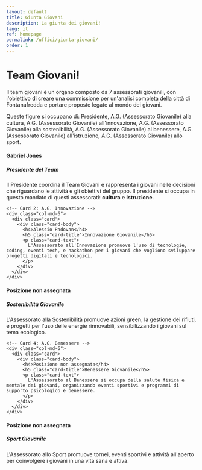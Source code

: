 ```yaml
---
layout: default
title: Giunta Giovani
description: La giunta dei giovani!
lang: it
ref: homepage
permalink: /uffici/giunta-giovani/
order: 1
---
```


<main class="container my-4" markdown="1">
  <h1>Team Giovani!</h1>
  <p>Il team giovani è un organo composto da 7 assessorati giovanili, con l'obiettivo di creare una commissione per un'analisi completa della città di Fontanafredda e portare proposte legate al mondo dei giovani.</p>
  <p>Queste figure si occupano di: Presidente, A.G. (Assessorato Giovanile) alla cultura, A.G. (Assessorato Giovanile) all'innovazione, A.G. (Assessorato Giovanile) alla sostenibilità, A.G. (Assessorato Giovanile) al benessere, A.G. (Assessorato Giovanile) all'istruzione, A.G. (Assessorato Giovanile) allo sport.</p>

  <div class="row">
    <!-- Card 1: Presidente -->
    <div class="col-md-6">
      <div class="card">
        <div class="card-body">
          <h4>Gabriel Jones</h4>
          <h5 class="card-title">Presidente del Team</h5>
          <p class="card-text">
            Il Presidente coordina il Team Giovani e rappresenta i giovani nelle decisioni che riguardano le attività e gli obiettivi del gruppo. 
            Il presidente si occupa in questo mandato di questi assessorati: <b>cultura</b> e <b>istruzione</b>.
          </p>
        </div>
      </div>
    </div>

    <!-- Card 2: A.G. Innovazione -->
    <div class="col-md-6">
      <div class="card">
        <div class="card-body">
          <h4>Alessio Padovan</h4>
          <h5 class="card-title">Innovazione Giovanile</h5>
          <p class="card-text">
            L'Assessorato all'Innovazione promuove l'uso di tecnologie, coding, eventi tech, e hackathon per i giovani che vogliono sviluppare progetti digitali e tecnologici.
          </p>
        </div>
      </div>
    </div>
  </div>

  <div class="row">
    <!-- Card 3: A.G. Sostenibilità -->
    <div class="col-md-6">
      <div class="card">
        <div class="card-body">
          <h4>Posizione non assegnata</h4>
          <h5 class="card-title">Sostenibilità Giovanile</h5>
          <p class="card-text">
            L'Assessorato alla Sostenibilità promuove azioni green, la gestione dei rifiuti, e progetti per l'uso delle energie rinnovabili, sensibilizzando i giovani sul tema ecologico.
          </p>
        </div>
      </div>
    </div>

    <!-- Card 4: A.G. Benessere -->
    <div class="col-md-6">
      <div class="card">
        <div class="card-body">
          <h4>Posizione non assegnata</h4>
          <h5 class="card-title">Benessere Giovanile</h5>
          <p class="card-text">
            L'Assessorato al Benessere si occupa della salute fisica e mentale dei giovani, organizzando eventi sportivi e programmi di supporto psicologico e benessere.
          </p>
        </div>
      </div>
    </div>
  </div>

  <div class="row">
    <!-- Card 5: A.G. Sport -->
    <div class="col-md-6">
      <div class="card">
        <div class="card-body">
          <h4>Posizione non assegnata</h4>
          <h5 class="card-title">Sport Giovanile</h5>
          <p class="card-text">
            L'Assessorato allo Sport promuove tornei, eventi sportivi e attività all'aperto per coinvolgere i giovani in una vita sana e attiva.
          </p>
        </div>
      </div>
    </div>
  </div>
</main>
